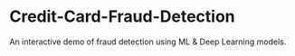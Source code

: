 # Credit-Card-Fraud-Detection
An interactive demo of fraud detection using ML &amp; Deep Learning models.
